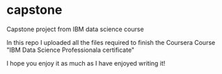# capstone
Capstone project from IBM data science course

In this repo I uploaded all the files required to finish the Coursera Course
"IBM Data Science Professionala certificate"

I hope you enjoy it as much as I have enjoyed writing it!
